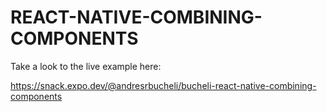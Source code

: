 # REACT-NATIVE-COMBINING-COMPONENTS

Take a look to the live example here:

https://snack.expo.dev/@andresrbucheli/bucheli-react-native-combining-components
